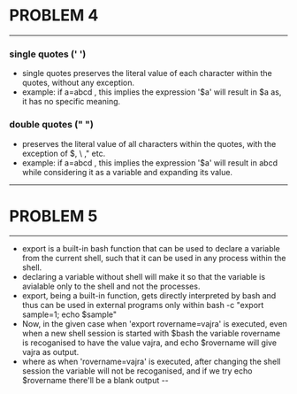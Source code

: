 # PROBLEM 4
---
### single quotes (' ')
- single quotes preserves the literal value of each character within the quotes, without any exception.
- example: if a=abcd  , this implies the expression '$a' will result in $a as, it has no specific meaning.

### double quotes (" ")
- preserves the literal value of all characters within the quotes, with the exception of $, \ ," etc.
- example: if a=abcd  , this implies the expression '$a' will result in abcd while considering it as a variable and expanding its value.
---

# PROBLEM 5
---
- export is a built-in bash function that can be used to declare a variable from the current shell, such that it can be used in any process within the shell.
- declaring a variable without shell will make it so that the variable is avialable only to the shell and not the processes.
- export, being a built-in function, gets directly interpreted by bash and thus can be used in external programs only within bash -c "export sample=1; echo \$sample"
- Now, in the given case when 'export rovername=vajra' is executed, even when a new shell session is started with $bash the variable rovername is recoganised to have the value vajra, and echo $rovername will give vajra as output.
- where as when 'rovername=vajra' is executed, after changing the shell session the variable will not be recoganised, and if we try echo $rovername there'll be a blank output
--
